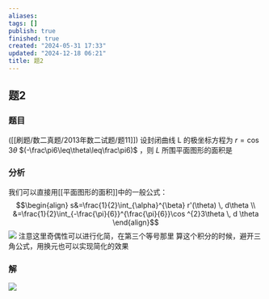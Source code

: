 ```yaml
---
aliases: 
tags: []
publish: true
finished: true
created: "2024-05-31 17:33"
updated: "2024-12-18 06:21"
title: 题2
---
```

## 题2
### 题目
([[刷题/数二真题/2013年数二试题/题11]]) 设封闭曲线 L 的极坐标方程为 $r=\cos3\theta$ $(-\frac\pi6\leq\theta\leq\frac\pi6)$ ，则 $L$ 所围平面图形的面积是
### 分析
我们可以直接用[[平面图形的面积]]中的一般公式：
$$\begin{align}
s&=\frac{1}{2}\int_{\alpha}^{\beta} r'(\theta) \, d\theta  \\
&=\frac{1}{2}\int_{-\frac{\pi}{6}}^{\frac{\pi}{6}}\cos ^{2}3\theta  \, d \theta
\end{align}$$
![](https://img.hwenyi.tech/202403201139903.webp)
注意这里奇偶性可以进行化简，在第三个等号那里
算这个积分的时候，避开三角公式，用换元也可以实现简化的效果
### 解
![](https://img.hwenyi.tech/202403201143148.webp)
